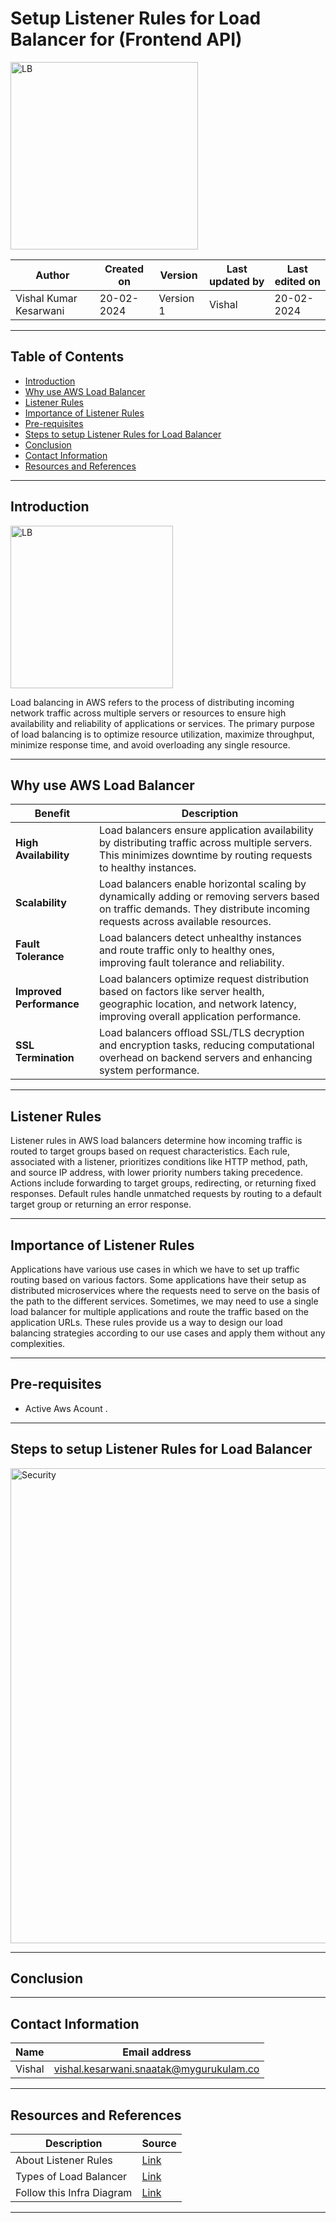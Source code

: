 # Setup Listener Rules for Load Balancer for (Frontend API)

<img width="300" length="100" alt="LB" src="https://github.com/CodeOps-Hub/Documentation/assets/156056413/6fd74997-5bda-4edc-bdc2-885df3b5e75f"> 

|   Author        |  Created on   |  Version   | Last updated by  | Last edited on |
| --------------- | --------------| -----------|----------------- | -------------- |
| Vishal Kumar Kesarwani |  20-02-2024  |  Version 1 | Vishal  | 20-02-2024    |

***
## Table of Contents
+ [Introduction](#Introduction)
+ [Why use AWS Load Balancer](#Why-use-AWS-Load-Balancer)
+ [Listener Rules](#Listener-Rules)
+ [Importance of Listener Rules](#Importance-of-Listener-Rules)
+ [Pre-requisites](#Pre-requisites)
+ [Steps to setup Listener Rules for Load Balancer](#Steps-to-setup-Listener-Rules-for-Load-Balancer)
+ [Conclusion](#Conclusion)
+ [Contact Information](#Contact-Information)
+ [Resources and References](#Resources-and-References)
  
***
## Introduction

<img width="260" length="100" alt="LB" src="https://github.com/CodeOps-Hub/Documentation/assets/156056413/3a7244d7-a6dc-471b-bd80-bf6d500b02d0"> 

Load balancing in AWS refers to the process of distributing incoming network traffic across multiple servers or resources to ensure high availability and reliability of applications or services. The primary purpose of load balancing is to optimize resource utilization, maximize throughput, minimize response time, and avoid overloading any single resource.

***
## Why use AWS Load Balancer

| Benefit             | Description                                                                                                                                                                   |
|---------------------|-------------------------------------------------------------------------------------------------------------------------------------------------------------------------------|
| **High Availability**   | Load balancers ensure application availability by distributing traffic across multiple servers. This minimizes downtime by routing requests to healthy instances.         |
| **Scalability**         | Load balancers enable horizontal scaling by dynamically adding or removing servers based on traffic demands. They distribute incoming requests across available resources. |
| **Fault Tolerance**     | Load balancers detect unhealthy instances and route traffic only to healthy ones, improving fault tolerance and reliability.                                                  |
| **Improved Performance** | Load balancers optimize request distribution based on factors like server health, geographic location, and network latency, improving overall application performance.   |
| **SSL Termination**     | Load balancers offload SSL/TLS decryption and encryption tasks, reducing computational overhead on backend servers and enhancing system performance.                         |

***
## Listener Rules

Listener rules in AWS load balancers determine how incoming traffic is routed to target groups based on request characteristics. Each rule, associated with a listener, prioritizes conditions like HTTP method, path, and source IP address, with lower priority numbers taking precedence. Actions include forwarding to target groups, redirecting, or returning fixed responses. Default rules handle unmatched requests by routing to a default target group or returning an error response.

***
## Importance of Listener Rules

Applications have various use cases in which we have to set up traffic routing based on various factors. Some applications have their setup as distributed microservices where the requests need to serve on the basis of the path to the different services. Sometimes, we may need to use a single load balancer for multiple applications and route the traffic based on the application URLs. These rules provide us a way to design our load balancing strategies according to our use cases and apply them without any complexities.

***
## Pre-requisites

 * Active Aws Acount .

***
## Steps to setup Listener Rules for Load Balancer


  <img width="760" length="100" alt="Security" src=""> 


***
## Conclusion



***
## Contact Information
| Name | Email address |
| ---- | ------------- |
| Vishal | vishal.kesarwani.snaatak@mygurukulam.co |
***
## Resources and References
|  **Description** |   **Source** |
| ---------------- | ------------ |
| About Listener Rules | [Link](https://docs.aws.amazon.com/elasticloadbalancing/latest/application/listener-update-rules.html) |
| Types of Load Balancer | [Link](https://kavishbaghel.com/utilising-listener-rules-for-load-balancing-using-aws-application-load-balancer-8e090e0ba469) |
| Follow this Infra Diagram | [Link](https://github.com/CodeOps-Hub/Documentation/blob/main/Application_CI/Design/09-%20Cloud%20Infra%20Design/Cloud-Infra-Design-Dev.md) | 


***
